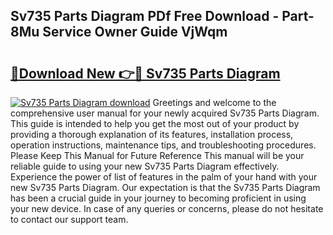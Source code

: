 ## Sv735 Parts Diagram PDf Free Download - Part-8Mu Service Owner Guide VjWqm

# <h2><a href="http://dfqmtxt.blite.top/?on=Sv735+Parts+Diagram">🔗Download New 👉🔴 Sv735 Parts Diagram</a></h2>

[![Sv735 Parts Diagram download](https://i.imgur.com/lujVjoI.png)](http://dfqmtxt.blite.top/?on=Sv735+Parts+Diagram)
Greetings and welcome to the comprehensive user manual for your newly acquired Sv735 Parts Diagram. This guide is intended to help you get the most out of your product by providing a thorough explanation of its features, installation process, operation instructions, maintenance tips, and troubleshooting procedures. Please Keep This Manual for Future Reference This manual will be your reliable guide to using your new Sv735 Parts Diagram effectively. Experience the power of list of features in the palm of your hand with your new Sv735 Parts Diagram. Our expectation is that the Sv735 Parts Diagram has been a crucial guide in your journey to becoming proficient in using your new device. In case of any queries or concerns, please do not hesitate to contact our support team.
